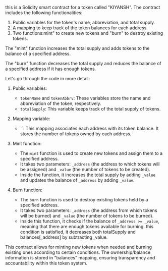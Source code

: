 this is a Solidity smart contract for a token called "KIYANSH". The contract includes the following functionalities:

1. Public variables for the token's name, abbreviation, and total supply.
2. A mapping to keep track of the token balances for each address.
3. Two functions:mint" to create new tokens and "burn" to destroy existing tokens.

The "mint" function increases the total supply and adds tokens to the balance of a specified address.

The "burn" function decreases the total supply and reduces the balance of a specified address if it has enough tokens.

Let's go through the code in more detail:

1. Public variables:
   - `tokenName` and `tokenAbbrv`: These variables store the name and abbreviation of the token, respectively.
   - `totalSupply`: This variable keeps track of the total supply of tokens.

2. Mapping variable:
   - ``: This mapping associates each address with its token balance. It stores the number of tokens owned by each address.

3. Mint function:
   - The `mint` function is used to create new tokens and assign them to a specified address.
   - It takes two parameters: `_address` (the address to which tokens will be assigned) and `_value` (the number of tokens to be created).
   - Inside the function, it increases the total supply by adding `_value` and updates the balance of `_address` by adding `_value`.

4. Burn function:
   - The `burn` function is used to destroy existing tokens held by a specified address.
   - It takes two parameters: `_address` (the address from which tokens will be burned) and `_value` (the number of tokens to be burned).
   - Inside this function, it checks if the balance of `_address >= _value`, meaning that there are enough tokens available for burning.
     this condition is satisfied, it decreases both totalSupply and balances[_address] by subtracting _value.

This contract allows for minting new tokens when needed and burning existing ones according to certain conditions. The ownership/balance information is stored in "balances" mapping, ensuring transparency and accountability within this token system.
